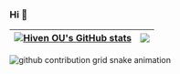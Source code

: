 ### Hi 👋
| <a href="https://github.com/HeavenTonight">![Hiven OU's GitHub stats](https://github-readme-stats-ht.vercel.app/api?username=HeavenTonight&show_icons=true&include_all_commits=true&theme=merko&count_private=true&hide_border=true)</a> | <a href="https://github.com/HeavenTonight"><img align="center" src="https://github-readme-stats-ht.vercel.app/api/top-langs/?username=HeavenTonight&hide_border=true&layout=compact&theme=buefy" /></a> |
| ------------- | ------------- |


<!-- - 🔭 I’m currently working on ...
      * open source
- 🌱 I’m currently learning ...
      * golang,k8s
- 👯 I’m looking to collaborate on ...
- 🤔 I’m looking for help with ...
- 💬 Ask me about ...
- 📫 How to reach me: ...
- 😄 Pronouns: ...
- ⚡ Fun fact: ...
-->

<picture>
  <source media="(prefers-color-scheme: dark)" srcset="https://raw.githubusercontent.com/HeavenTonight/HeavenTonight/output/github-contribution-grid-snake-dark.svg">
  <source media="(prefers-color-scheme: light)" srcset="https://raw.githubusercontent.com/HeavenTonight/HeavenTonight/output/github-contribution-grid-snake.svg">
  <img alt="github contribution grid snake animation" src="https://raw.githubusercontent.com/HeavenTonight/HeavenTonight/output/github-contribution-grid-snake.svg">
</picture>

<!-- [![HT GitHub Stats](https://github-readme-stats.vercel.app/api?username=HeavenTonight&show_icons=true&include_all_commits=true&theme=aura&count_private=true)](https://github.com/HeavenTonight) -->

<!-- [![Top Langs](https://github-readme-stats.vercel.app/api/top-langs/?username=HeavenTonight)](https://github.com/HeavenTonight) -->


